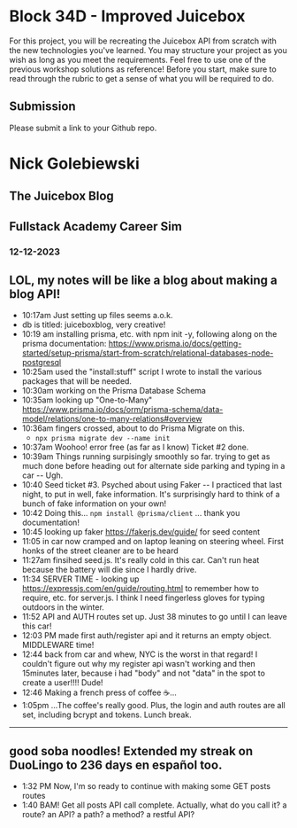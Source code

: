 # Block 34D - Improved Juicebox

For this project, you will be recreating the Juicebox API from scratch with the new technologies you've learned. You may structure your project as you wish as long as you meet the requirements. Feel free to use one of the previous workshop solutions as reference! Before you start, make sure to read through the rubric to get a sense of what you will be required to do.

## Submission

Please submit a link to your Github repo.

# Nick Golebiewski
## The Juicebox Blog 
## Fullstack Academy Career Sim
### 12-12-2023 

## LOL, my notes will be like a blog about making a blog API!
- 10:17am Just setting up files seems a.o.k.
-   db is titled: juiceboxblog, very creative!
- 10:19 am installing prisma, etc. with npm init -y, following along on the prisma documentation: https://www.prisma.io/docs/getting-started/setup-prisma/start-from-scratch/relational-databases-node-postgresql
- 10:25am used the "install:stuff" script I wrote to install the various packages that will be needed. 
- 10:30am working on the Prisma Database Schema
- 10:35am looking up "One-to-Many" https://www.prisma.io/docs/orm/prisma-schema/data-model/relations/one-to-many-relations#overview
- 10:36am fingers crossed, about to do Prisma Migrate on this.
  -  ```npx prisma migrate dev --name init```
- 10:37am Woohoo! error free (as far as I know) Ticket #2 done.
- 10:39am Things running surpisingly smoothly so far. trying to get as much done before heading out for alternate side parking and typing in a car -- Ugh. 
- 10:40 Seed ticket #3. Psyched about using Faker -- I practiced that last night, to put in well, fake information. It's surprisingly hard to think of a bunch of fake information on your own!
- 10:42 Doing this... ```npm install @prisma/client``` ... thank you documentation!
- 10:45 looking up faker https://fakerjs.dev/guide/ for seed content
- 11:05 in car now cramped and on laptop leaning on steering wheel. First honks of the street cleaner are to be heard
- 11:27am finsihed seed.js. It's really cold in this car. Can't run heat because the battery will die since I hardly drive.
- 11:34 SERVER TIME - looking up https://expressjs.com/en/guide/routing.html to remember how to require, etc. for server.js. I think I need fingerless gloves for typing outdoors in the winter.
- 11:52 API and AUTH routes set up. Just 38 minutes to go until I can leave this car!
- 12:03 PM made first auth/register api and it returns an empty object. MIDDLEWARE time!
- 12:44 back from car and whew, NYC is the worst in that regard! I couldn't figure out why my register api wasn't working and then 15minutes later, because i had "body" and not "data" in the spot to create a user!!!! Dude!
- 12:46 Making a french press of coffee ☕️...
- 1:05pm ...The coffee's really good. Plus, the login and auth routes are all set, including bcrypt and tokens. Lunch break.

---

good soba noodles! Extended my streak on DuoLingo to 236 days en español too.
---

- 1:32 PM Now, I'm so ready to continue with making some GET posts routes
- 1:40 BAM! Get all posts API call complete. Actually, what do you call it?  a route? an API? a path? a method? a restful API?








